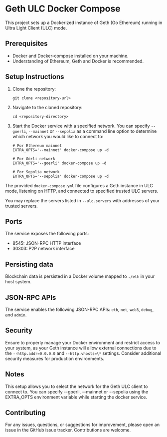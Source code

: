 # Geth ULC Docker Compose

This project sets up a Dockerized instance of Geth (Go Ethereum) running in Ultra Light Client (ULC) mode.

## Prerequisites

- Docker and Docker-compose installed on your machine.
- Understanding of Ethereum, Geth and Docker is recommended.

## Setup Instructions

1. Clone the repository:

   ```
   git clone <repository-url>
   ```

1. Navigate to the cloned repository:

   ```
   cd <repository-directory>
   ```

1. Start the Docker service with a specified network. You can specify `--goerli`, `--mainnet` or `--sepolia` as a command line option to determine which network you would like to connect to:

   ```
   # For Ethereum mainnet
   EXTRA_OPTS='--mainnet' docker-compose up -d

   # For Görli network
   EXTRA_OPTS='--goerli' docker-compose up -d

   # For Sepolia network
   EXTRA_OPTS='--sepolia' docker-compose up -d
   ```

The provided `docker-compose.yml` file configures a Geth instance in ULC mode, listening on HTTP, and connected to specified trusted ULC servers.

You may replace the servers listed in `--ulc.servers` with addresses of your trusted servers.

## Ports

The service exposes the following ports:

- 8545: JSON-RPC HTTP interface
- 30303: P2P network interface

## Persisting data

Blockchain data is persisted in a Docker volume mapped to `./eth` in your host system.

## JSON-RPC APIs

The service enables the following JSON-RPC APIs: `eth`, `net`, `web3`, `debug`, and `admin`.

## Security

Ensure to properly manage your Docker environment and restrict access to your system, as your Geth instance will allow external connections due to the `--http.addr=0.0.0.0` and `--http.vhosts=\*` settings. Consider additional security measures for production environments.

## Notes

This setup allows you to select the network for the Geth ULC client to connect to. You can specify --goerli, --mainnet or --sepolia using the EXTRA_OPTS environment variable while starting the docker service.

## Contributing

For any issues, questions, or suggestions for improvement, please open an issue in the GitHub issue tracker. Contributions are welcome.
